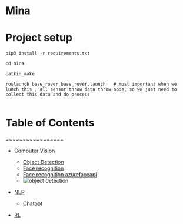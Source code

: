 Mina
==============================
# Project setup
``` 
pip3 install -r requirements.txt

cd mina

catkin_make

roslaunch base_rover base_rover.launch   # most important when we lunch this , all sensor throw data throw node, so we just need to collect this data and do process


```

# Table of Contents
=================

  * [Computer Vision](https://github.com/madanb-nicn/robot/tree/dev/mina/src/ai/CV)
    * [Object Detection](https://github.com/madanb-nicn/robot/tree/dev/mina/src/ai/cv/nodes/object_detection)
    * [Face recognition](https://github.com/madanb-nicn/robot/tree/dev/mina/src/ai/cv/nodes/face-recognition)
    * [Face recognition azurefaceapi](https://github.com/madanb-nicn/robot/tree/dev/mina/src/ai/cv/nodes/face_recognition)
    * ![object detection](https://github.com/madanb-nicn/robot/blob/dev/Results/mina:object%20detection.gif)

  * [NLP](https://github.com/madanb-nicn/robot/tree/dev/mina/src/ai/NLP)
    * [Chatbot](https://github.com/madanb-nicn/robot/tree/dev/mina/src/ai/nlp/chatbot)
  * [RL](https://github.com/madanb-nicn/robot/tree/dev/mina/src/ai/rl) 
